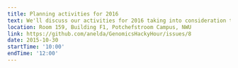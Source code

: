 ```yaml
---
title: Planning activities for 2016
text: We'll discuss our activities for 2016 taking into consideration the suggestions from our last meeting
location: Room 159, Building F1, Potchefstroom Campus, NWU
link: https://github.com/anelda/GenomicsHackyHour/issues/8
date: 2015-10-30
startTime: '10:00'
endTime: '12:00'
---
```

